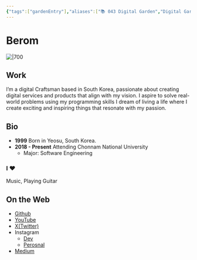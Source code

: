 ```yaml
---
{"tags":["gardenEntry"],"aliases":["📚 043 Digital Garden","Digital Garden"],"link":null,"up":null,"persona":null,"index":null,"date_created":"2023-10-21","date_modified":"2024-01-27","dg-publish":true,"dg-home":true,"permalink":"/the-berom/","dgPassFrontmatter":true,"noteIcon":"1","created":"2023-12-17T14:36:40.487+09:00","updated":"2024-03-26T12:53:56.820+09:00"}
---
```


# Berom

![|700](/img/user/Atlas/Utils/_attachments/me_guitar_2.jpeg)
## Work
I’m a digital Craftsman based in South Korea, passionate about creating digital services and products that align with my vision.
I aspire to solve real-world problems using my programming skills
I dream of living a life where I create exciting and inspiring things that resonate with my passion.
## Bio
- **1999** Born in Yeosu, South Korea.
- **2018 - Present** Attending Chonnam National University
    - Major: Software Engineering
### I ♥
Music, Playing Guitar

## On the Web
- [Github](https://github.com/GoBeromsu)
- [YouTube](https://www.youtube.com/channel/UCTg7bztN6hYF39NNsVfMfwg)
- [X(Twitter)](https://twitter.com/BeromArtDev)
- Instagram
	- [Dev](https://www.instagram.com/beromondev/)
	- [Perosnal](https://www.instagram.com/hebrews_0218)
- [Medium](https://medium.com/@gobeumsu)